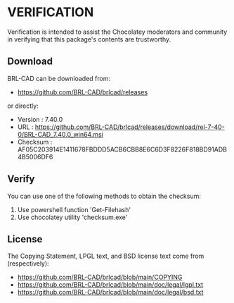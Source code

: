 # VERIFICATION
Verification is intended to assist the Chocolatey moderators and community in verifying that this package's contents are trustworthy.

## Download
BRL-CAD can be downloaded from:
- https://github.com/BRL-CAD/brlcad/releases

or directly:
- Version  : 7.40.0
- URL      : https://github.com/BRL-CAD/brlcad/releases/download/rel-7-40-0/BRL-CAD_7.40.0_win64.msi
- Checksum : AF05C203914E1411678FBDDD5ACB6CBB8E6C6D3F8226F818BD91ADB4B5006DF6

## Verify
You can use one of the following methods to obtain the checksum:
1. Use powershell function 'Get-Filehash'
2. Use chocolatey utility 'checksum.exe'


## License
The Copying Statement, LPGL text, and BSD license text come from (respectively):

- https://github.com/BRL-CAD/brlcad/blob/main/COPYING
- https://github.com/BRL-CAD/brlcad/blob/main/doc/legal/lgpl.txt
- https://github.com/BRL-CAD/brlcad/blob/main/doc/legal/bsd.txt
